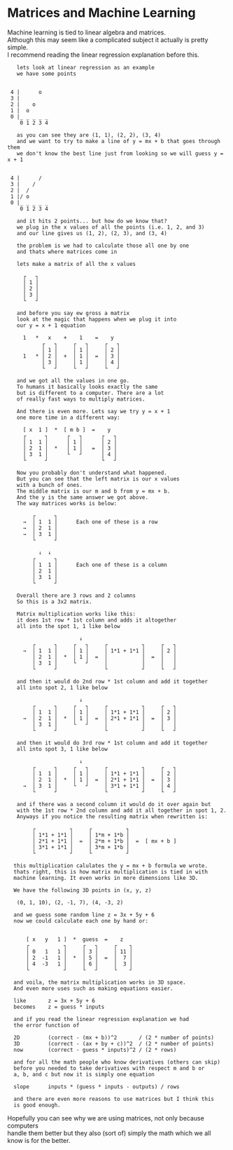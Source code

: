 # Matrices and Machine Learning

Machine learning is tied to linear algebra and matrices.  
Although this may seem like a complicated subject it actually is pretty simple.  
I recommend reading the linear regression explanation before this.  


       lets look at linear regression as an example
       we have some points


     4 |      o
     3 |
     2 |    o
     1 |  o
     0 |_ _ _ _ _
        0 1 2 3 4

       as you can see they are (1, 1), (2, 2), (3, 4)
       and we want to try to make a line of y = mx + b that goes through them
       we don't know the best line just from looking so we will guess y = x + 1


     4 |      /
     3 |    /
     2 |  /
     1 |/ o
     0 |_ _ _ _ _
        0 1 2 3 4

       and it hits 2 points... but how do we know that?
       we plug in the x values of all the points (i.e. 1, 2, and 3)
       and our line gives us (1, 2), (2, 3), and (3, 4)

       the problem is we had to calculate those all one by one
       and thats where matrices come in

       lets make a matrix of all the x values

         ┌   ┐
         │ 1 │
         │ 2 │
         │ 3 │
         └   ┘

       and before you say ew gross a matrix
       look at the magic that happens when we plug it into
       our y = x + 1 equation

         1   *   x    +    1    =    y
               ┌   ┐     ┌   ┐     ┌   ┐
               │ 1 │     │ 1 │     │ 2 │
         1   * │ 2 │  +  │ 1 │  =  │ 3 │
               │ 3 │     │ 1 │     │ 4 │
               └   ┘     └   ┘     └   ┘

       and we got all the values in one go.
       To humans it basically looks exactly the same
       but is different to a computer. There are a lot
       of really fast ways to multiply matrices.

       And there is even more. Lets say we try y = x + 1
       one more time in a different way:

         [ x  1 ]  *  [ m b ]  =    y
         ┌      ┐      ┌   ┐      ┌   ┐
         │ 1  1 │      │ 1 │      │ 2 │
         │ 2  1 │  *   │ 1 │   =  │ 3 │
         │ 3  1 │      └   ┘      │ 4 │
         └      ┘                 └   ┘

       Now you probably don't understand what happened.
       But you can see that the left matrix is our x values
       with a bunch of ones.
       The middle matrix is our m and b from y = mx + b.
       And the y is the same answer we got above.
       The way matrices works is below:

            ┌      ┐
         →  │ 1  1 │      Each one of these is a row
         →  │ 2  1 │
         →  │ 3  1 │
            └      ┘

              ↓  ↓
            ┌      ┐
            │ 1  1 │      Each one of these is a column
            │ 2  1 │
            │ 3  1 │
            └      ┘

       Overall there are 3 rows and 2 columns
       So this is a 3x2 matrix.

       Matrix multiplication works like this:
       it does 1st row * 1st column and adds it altogether
       all into the spot 1, 1 like below

                           ↓
            ┌      ┐     ┌   ┐     ┌           ┐     ┌   ┐
         →  │ 1  1 │     │ 1 │     │ 1*1 + 1*1 │     │ 2 │
            │ 2  1 │  *  │ 1 │  =  │           │  =  │   │
            │ 3  1 │     └   ┘     │           │     │   │
            └      ┘               └           ┘     └   ┘

       and then it would do 2nd row * 1st column and add it together
       all into spot 2, 1 like below

                           ↓
            ┌      ┐     ┌   ┐     ┌           ┐     ┌   ┐
            │ 1  1 │     │ 1 │     │ 1*1 + 1*1 │     │ 2 │
         →  │ 2  1 │  *  │ 1 │  =  │ 2*1 + 1*1 │  =  │ 3 │
            │ 3  1 │     └   ┘     │           │     │   │
            └      ┘               └           ┘     └   ┘

       and then it would do 3rd row * 1st column and add it together
       all into spot 3, 1 like below

                           ↓
            ┌      ┐     ┌   ┐     ┌           ┐     ┌   ┐
            │ 1  1 │     │ 1 │     │ 1*1 + 1*1 │     │ 2 │
            │ 2  1 │  *  │ 1 │  =  │ 2*1 + 1*1 │  =  │ 3 │
         →  │ 3  1 │     └   ┘     │ 3*1 + 1*1 │     │ 4 │
            └      ┘               └           ┘     └   ┘

       and if there was a second column it would do it over again but
       with the 1st row * 2nd column and add it all together in spot 1, 2.
       Anyways if you notice the resulting matrix when rewritten is:

            ┌           ┐     ┌           ┐
            │ 1*1 + 1*1 │     │ 1*m + 1*b │
            │ 2*1 + 1*1 │  =  │ 2*m + 1*b │  =  [ mx + b ]
            │ 3*1 + 1*1 │     │ 3*m + 1*b │
            └           ┘     └           ┘

      this multiplication calulates the y = mx + b formula we wrote.
      thats right, this is how matrix multiplication is tied in with
      machine learning. It even works in more dimensions like 3D.
      
      We have the following 3D points in (x, y, z)

       (0, 1, 10), (2, -1, 7), (4, -3, 2)

      and we guess some random line z = 3x + 5y + 6
      now we could calculate each one by hand or:


          [ x   y   1 ]  *  guess  =    z
          ┌           ┐     ┌   ┐     ┌    ┐
          │ 0   1   1 │     │ 3 │     │ 11 │
          │ 2  -1   1 │  *  │ 5 │  =  │  7 │
          │ 4  -3   1 │     │ 6 │     │  3 │
          └           ┘     └   ┘     └    ┘

      and voila, the matrix multiplication works in 3D space.
      And even more uses such as making equations easier.

      like       z = 3x + 5y + 6
      becomes    z = guess * inputs

      and if you read the linear regression explanation we had
      the error function of

      2D         (correct - (mx + b))^2       / (2 * number of points)
      3D         (correct - (ax + by + c))^2  / (2 * number of points)
      now        (correct - guess * inputs)^2 / (2 * rows)

      and for all the math people who know derivatives (others can skip)
      before you needed to take derivatives with respect m and b or
      a, b, and c but now it is simply one equation

      slope      inputs * (guess * inputs - outputs) / rows

      and there are even more reasons to use matrices but I think this
      is good enough.

Hopefully you can see why we are using matrices, not only because computers  
handle them better but they also (sort of) simply the math which we all  
know is for the better.  
